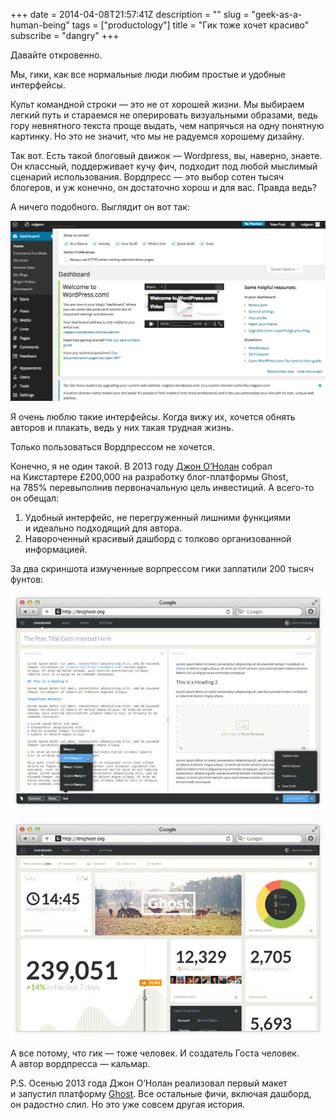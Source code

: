 +++
date = 2014-04-08T21:57:41Z
description = ""
slug = "geek-as-a-human-being"
tags = ["productology"]
title = "Гик тоже хочет красиво"
subscribe = "dangry"
+++

Давайте откровенно.

Мы, гики, как все нормальные люди любим простые и удобные интерфейсы.

Культ командной строки — это не от хорошей жизни. Мы выбираем легкий путь и стараемся не оперировать визуальными образами, ведь гору невнятного текста проще выдать, чем напрячься на одну понятную картинку. Но это не значит, что мы не радуемся хорошему дизайну.

Так вот. Есть такой блоговый движок — Wordpress, вы, наверно, знаете. Он классный, поддерживает кучу фич, подходит под любой мыслимый сценарий использования. Вордпресс — это выбор сотен тысяч блогеров, и уж конечно, он достаточно хорош и для вас. Правда ведь?

А ничего подобного. Выглядит он вот так:

<p>
    <img alt="Лаконичный вордпресс" src="hey-wordpress.png" class="img-bordered-thin">
</p>

Я очень люблю такие интерфейсы. Когда вижу их, хочется обнять авторов и плакать, ведь у них такая трудная жизнь.

Только пользоваться Вордпрессом не хочется.

Конечно, я не один такой. В 2013 году [Джон О’Нолан](https://www.kickstarter.com/projects/johnonolan/ghost-just-a-blogging-platform) собрал на Кикстартере £200,000 на разработку блог-платформы Ghost, на 785% перевыполнив первоначальную цель инвестиций. А всего-то он обещал:

1. Удобный интерфейс, не перегруженный лишними функциями и идеально подходящий для автора.
2. Навороченный красивый дашборд с толково организованной информацией.

За два скриншота измученные ворпрессом гики заплатили 200 тысяч фунтов:

![Писательский интерфейс для гуманоида](ghost-1.jpg)

![Дашборд для привлечения инвестиций](ghost-2.jpg)

А все потому, что гик — тоже человек. И создатель Госта человек. А автор вордпресса — кальмар.

P.S. Осенью 2013 года Джон О’Нолан реализовал первый макет и запустил платформу [Ghost](https://ghost.org/). Все остальные фичи, включая дашборд, он радостно слил. Но это уже совсем другая история.
